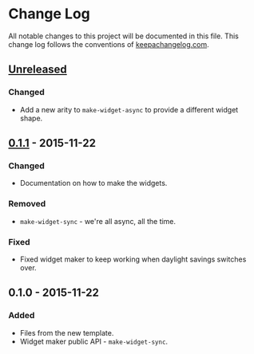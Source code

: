 # Change Log
All notable changes to this project will be documented in this file. This change log follows the conventions of [keepachangelog.com](http://keepachangelog.com/).

## [Unreleased][unreleased]
### Changed
- Add a new arity to `make-widget-async` to provide a different widget shape.

## [0.1.1] - 2015-11-22
### Changed
- Documentation on how to make the widgets.

### Removed
- `make-widget-sync` - we're all async, all the time.

### Fixed
- Fixed widget maker to keep working when daylight savings switches over.

## 0.1.0 - 2015-11-22
### Added
- Files from the new template.
- Widget maker public API - `make-widget-sync`.

[unreleased]: https://github.com/your-name/socket-chat/compare/0.1.1...HEAD
[0.1.1]: https://github.com/your-name/socket-chat/compare/0.1.0...0.1.1
